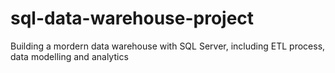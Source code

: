 # sql-data-warehouse-project
Building a mordern data warehouse with SQL Server, including ETL process, data modelling and analytics
